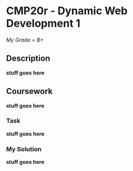 # CMP20r - Dynamic Web Development 1

*My Grade = B+*

## Description

**stuff goes here**

## Coursework

**stuff goes here**

### Task

**stuff goes here**

### My Solution

**stuff goes here**


